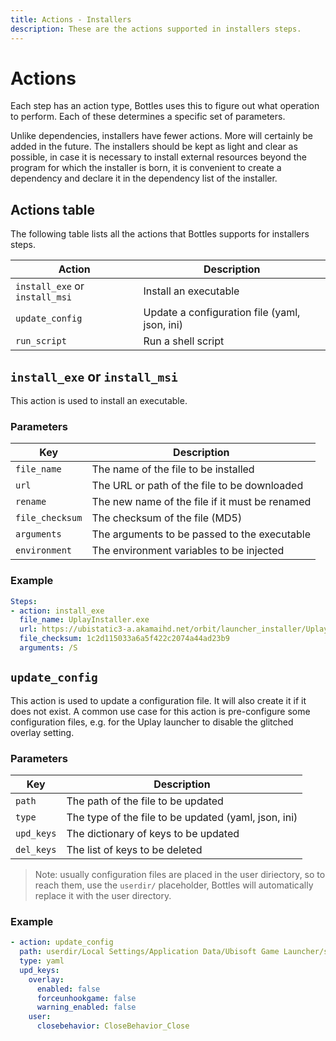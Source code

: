 ```yaml
---
title: Actions - Installers
description: These are the actions supported in installers steps.
---
```


# Actions
Each step has an action type, Bottles uses this to figure out what operation to 
perform. Each of these determines a specific set of parameters.

Unlike dependencies, installers have fewer actions. More will certainly be 
added in the future. The installers should be kept as light and clear as 
possible, in case it is necessary to install external resources beyond the 
program for which the installer is born, it is convenient to create a 
dependency and declare it in the dependency list of the installer.

## Actions table
The following table lists all the actions that Bottles supports for
installers steps.

| Action | Description |
| ------ | ----------- |
| `install_exe` or `install_msi` | Install an executable |
| `update_config` | Update a configuration file (yaml, json, ini) |
| `run_script` | Run a shell script |

## `install_exe` or `install_msi`
This action is used to install an executable.

### Parameters

| Key | Description |
| --- | ----------- |
| `file_name` | The name of the file to be installed |
| `url` | The URL or path of the file to be downloaded |
| `rename` | The new name of the file if it must be renamed |
| `file_checksum` | The checksum of the file (MD5) |
| `arguments` | The arguments to be passed to the executable |
| `environment` | The environment variables to be injected |

### Example
```yaml
Steps:
- action: install_exe
  file_name: UplayInstaller.exe
  url: https://ubistatic3-a.akamaihd.net/orbit/launcher_installer/UplayInstaller.exe
  file_checksum: 1c2d115033a6a5f422c2074a44ad23b9
  arguments: /S
```

## `update_config`
This action is used to update a configuration file. It will also create it
if it does not exist. A common use case for this action is pre-configure
some configuration files, e.g. for the Uplay launcher to disable the glitched
overlay setting.

### Parameters

| Key | Description |
| --- | ----------- |
| `path` | The path of the file to be updated |
| `type` | The type of the file to be updated (yaml, json, ini) |
| `upd_keys` | The dictionary of keys to be updated |
| `del_keys` | The list of keys to be deleted |

> Note: usually configuration files are placed in the user diriectory, so
> to reach them, use the `userdir/` placeholder, Bottles will automatically
> replace it with the user directory.

### Example
```yaml
- action: update_config
  path: userdir/Local Settings/Application Data/Ubisoft Game Launcher/settings.yml
  type: yaml
  upd_keys: 
    overlay:
      enabled: false
      forceunhookgame: false
      warning_enabled: false
    user:
      closebehavior: CloseBehavior_Close
```